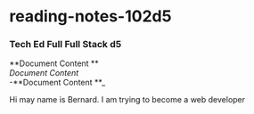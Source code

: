 # reading-notes-102d5
### Tech Ed Full  Full Stack d5  

**Document Content **  
*Document Content*  
-**Document Content **_



Hi may name is Bernard.  I am trying to become a web developer



